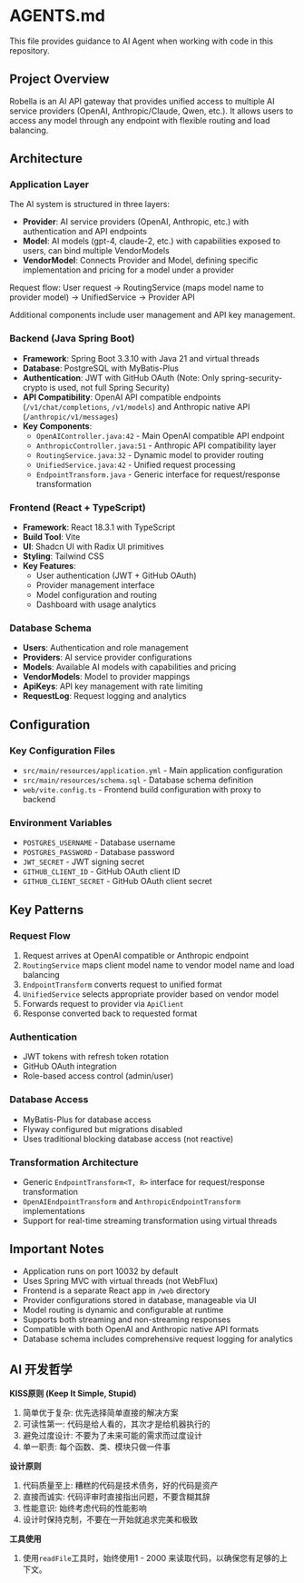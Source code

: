 # AGENTS.md

This file provides guidance to AI Agent when working with code in this repository.

## Project Overview

Robella is an AI API gateway that provides unified access to multiple AI service providers (OpenAI, Anthropic/Claude, Qwen, etc.). It allows users to access any model through any endpoint with flexible routing and load balancing.

## Architecture

### Application Layer
The AI system is structured in three layers:
- **Provider**: AI service providers (OpenAI, Anthropic, etc.) with authentication and API endpoints
- **Model**: AI models (gpt-4, claude-2, etc.) with capabilities exposed to users, can bind multiple VendorModels
- **VendorModel**: Connects Provider and Model, defining specific implementation and pricing for a model under a provider

Request flow: User request → RoutingService (maps model name to provider model) → UnifiedService → Provider API

Additional components include user management and API key management.

### Backend (Java Spring Boot)
- **Framework**: Spring Boot 3.3.10 with Java 21 and virtual threads
- **Database**: PostgreSQL with MyBatis-Plus
- **Authentication**: JWT with GitHub OAuth (Note: Only spring-security-crypto is used, not full Spring Security)
- **API Compatibility**: OpenAI API compatible endpoints (`/v1/chat/completions`, `/v1/models`) and Anthropic native API (`/anthropic/v1/messages`)
- **Key Components**:
  - `OpenAIController.java:42` - Main OpenAI compatible API endpoint
  - `AnthropicController.java:51` - Anthropic API compatibility layer
  - `RoutingService.java:32` - Dynamic model to provider routing
  - `UnifiedService.java:42` - Unified request processing
  - `EndpointTransform.java` - Generic interface for request/response transformation

### Frontend (React + TypeScript)
- **Framework**: React 18.3.1 with TypeScript
- **Build Tool**: Vite
- **UI**: Shadcn UI with Radix UI primitives
- **Styling**: Tailwind CSS
- **Key Features**:
  - User authentication (JWT + GitHub OAuth)
  - Provider management interface
  - Model configuration and routing
  - Dashboard with usage analytics

### Database Schema
- **Users**: Authentication and role management
- **Providers**: AI service provider configurations
- **Models**: Available AI models with capabilities and pricing
- **VendorModels**: Model to provider mappings
- **ApiKeys**: API key management with rate limiting
- **RequestLog**: Request logging and analytics

## Configuration

### Key Configuration Files
- `src/main/resources/application.yml` - Main application configuration
- `src/main/resources/schema.sql` - Database schema definition
- `web/vite.config.ts` - Frontend build configuration with proxy to backend

### Environment Variables
- `POSTGRES_USERNAME` - Database username
- `POSTGRES_PASSWORD` - Database password
- `JWT_SECRET` - JWT signing secret
- `GITHUB_CLIENT_ID` - GitHub OAuth client ID
- `GITHUB_CLIENT_SECRET` - GitHub OAuth client secret

## Key Patterns

### Request Flow
1. Request arrives at OpenAI compatible or Anthropic endpoint
2. `RoutingService` maps client model name to vendor model name and load balancing
3. `EndpointTransform` converts request to unified format
4. `UnifiedService` selects appropriate provider based on vendor model
5. Forwards request to provider via `ApiClient`
6. Response converted back to requested format

### Authentication
- JWT tokens with refresh token rotation
- GitHub OAuth integration
- Role-based access control (admin/user)

### Database Access
- MyBatis-Plus for database access
- Flyway configured but migrations disabled
- Uses traditional blocking database access (not reactive)

### Transformation Architecture
- Generic `EndpointTransform<T, R>` interface for request/response transformation
- `OpenAIEndpointTransform` and `AnthropicEndpointTransform` implementations
- Support for real-time streaming transformation using virtual threads

## Important Notes

- Application runs on port 10032 by default
- Uses Spring MVC with virtual threads (not WebFlux)
- Frontend is a separate React app in `/web` directory
- Provider configurations stored in database, manageable via UI
- Model routing is dynamic and configurable at runtime
- Supports both streaming and non-streaming responses
- Compatible with both OpenAI and Anthropic native API formats
- Database schema includes comprehensive request logging for analytics
## AI 开发哲学

**KISS原则 (Keep It Simple, Stupid)**
1. 简单优于复杂: 优先选择简单直接的解决方案
2. 可读性第一: 代码是给人看的，其次才是给机器执行的
3. 避免过度设计: 不要为了未来可能的需求而过度设计
4. 单一职责: 每个函数、类、模块只做一件事

**设计原则**
1. 代码质量至上: 糟糕的代码是技术债务，好的代码是资产
2. 直接而诚实: 代码评审时直接指出问题，不要含糊其辞
3. 性能意识: 始终考虑代码的性能影响
4. 设计时保持克制，不要在一开始就追求完美和极致

**工具使用**
1. 使用`readFile`工具时，始终使用1 - 2000 来读取代码，以确保您有足够的上下文。